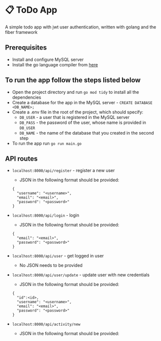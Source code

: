 # 📋 ToDo App


<p>A simple todo app with jwt user authentication, written with golang and the fiber framework</p>

## Prerequisites
- Install and configure MySQL server
- Install the go language compiler from [here](https://go.dev/dl)

## To run the app follow the steps listed below
- Open the project directory and run `go mod tidy` to install all the dependencies
- Create a database for the app in the MySQL server - `CREATE DATABASE <DB_NAME>;`
- Create a .env file in the root of the project, which should specify:
  - `DB_USER` - a user that is registered in the MySQL server
  - `DB_PASS` - the password of the user, whose name is provided in `DB_USER`
  - `DB_NAME` - the name of the database that you created in the second step
- To run the app run `go run main.go`

## API routes
- `localhost:8000/api/register` - register a new user
  -  JSON in the following format should be provided:
  ```
  {
    "username": "<username>",
    "email": "<email>",
    "password": "<password>"  
  }
  ```

- `localhost:8000/api/login` - login
  -  JSON in the following format should be provided:
  ```
  {
    "email": "<email>",
    "password": "<password>"
  } 
  ```

- `localhost:8000/api/user` - get logged in user
  - No JSON needs to be provided

- `localhost:8000/api/user/update` - update user with new credentials
  - JSON in the following format should be provided: 
  ```
  {
    "id":<id>,
    "username": "<username>",
    "email": "<email>",
    "password": "<password>"
  }
  ```
- `localhost:8000/api/activity/new`
  - JSON in the following format should be provided:
  ```
  
  ```

